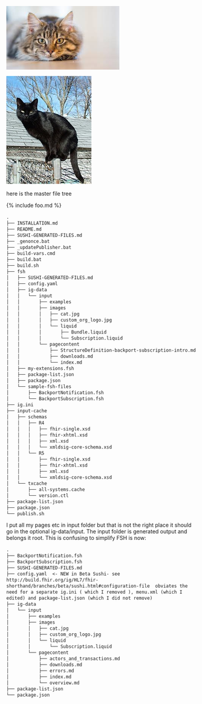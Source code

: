 ![Meow](cat.jpg)  

![Meow](custom_org_logo.jpg)  

here is the master file tree

{% include foo.md %}

~~~
.
├── INSTALLATION.md
├── README.md
├── SUSHI-GENERATED-FILES.md
├── _genonce.bat
├── _updatePublisher.bat
├── build-vars.cmd
├── build.bat
├── build.sh
├── fsh
│   ├── SUSHI-GENERATED-FILES.md
│   ├── config.yaml
│   ├── ig-data
│   │   └── input
│   │       ├── examples
│   │       ├── images
│   │       │   ├── cat.jpg
│   │       │   ├── custom_org_logo.jpg
│   │       │   └── liquid
│   │       │       ├── Bundle.liquid
│   │       │       └── Subscription.liquid
│   │       └── pagecontent
│   │           ├── StructureDefinition-backport-subscription-intro.md
│   │           ├── downloads.md
│   │           └── index.md
│   ├── my-extensions.fsh
│   ├── package-list.json
│   ├── package.json
│   └── sample-fsh-files
│       ├── BackportNotification.fsh
│       └── BackportSubscription.fsh
├── ig.ini
├── input-cache
│   ├── schemas
│   │   ├── R4
│   │   │   ├── fhir-single.xsd
│   │   │   ├── fhir-xhtml.xsd
│   │   │   ├── xml.xsd
│   │   │   └── xmldsig-core-schema.xsd
│   │   └── R5
│   │       ├── fhir-single.xsd
│   │       ├── fhir-xhtml.xsd
│   │       ├── xml.xsd
│   │       └── xmldsig-core-schema.xsd
│   └── txcache
│       ├── all-systems.cache
│       └── version.ctl
├── package-list.json
├── package.json
└── publish.sh
~~~

I put all my pages etc in input folder but that is not the right place it should go in the optional ig-data/input.  The input folder is generated output and belongs it root. This is confusing to simplify FSH is now:

~~~
.
├── BackportNotification.fsh
├── BackportSubscription.fsh
├── SUSHI-GENERATED-FILES.md
├── config.yaml  <- NEW in Beta Sushi- see http://build.fhir.org/ig/HL7/fhir-shorthand/branches/beta/sushi.html#configuration-file  obviates the need for a separate ig.ini ( which I removed ), menu.xml (which I edited) and package-list.json (which I did not remove)
├── ig-data
│   └── input
│       ├── examples
│       ├── images
│       │   ├── cat.jpg
│       │   ├── custom_org_logo.jpg
│       │   └── liquid
│       │       └── Subscription.liquid
│       └── pagecontent
│           ├── actors_and_transactions.md
│           ├── downloads.md
│           ├── errors.md
│           ├── index.md
│           └── overview.md
├── package-list.json
└── package.json
~~~


<!-- ### Cross Version Comparisons

The table below summarizes the different profiles and resource types between Argonaut Data Query and major releases of US Core :

{ % include dstu2-r4-table.md % } -->



